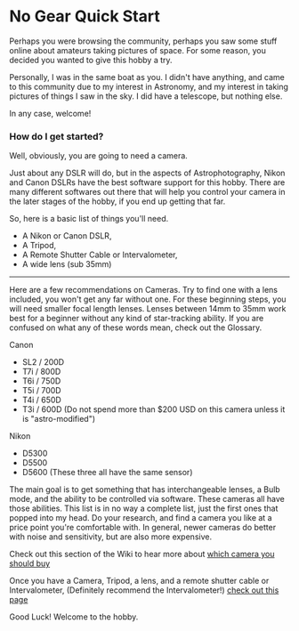 # No Gear Quick Start

Perhaps you were browsing the community, perhaps you saw some stuff online about amateurs taking pictures of space. For some reason, you decided you wanted to give this hobby a try.

Personally, I was in the same boat as you. I didn't have anything, and came to this community due to my interest in Astronomy, and my interest in taking pictures of things I saw in the sky. I did have a telescope, but nothing else.

In any case, welcome!

### How do I get started?

Well, obviously, you are going to need a camera.

Just about any DSLR will do, but in the aspects of Astrophotography, Nikon and Canon DSLRs have the best software support for this hobby. There are many different softwares out there that will help you control your camera in the later stages of the hobby, if you end up getting that far.

So, here is a basic list of things you'll need.

* A Nikon or Canon DSLR,
* A Tripod,
* A Remote Shutter Cable or Intervalometer,
* A wide lens (sub 35mm)

***

Here are a few recommendations on Cameras. Try to find one with a lens included, you won't get any far without one. For these beginning steps, you will need smaller focal length lenses. Lenses between 14mm to 35mm work best for a beginner without any kind of star-tracking ability. If you are confused on what any of these words mean, check out the Glossary.

Canon

* SL2 / 200D
* T7i / 800D
* T6i / 750D
* T5i / 700D
* T4i / 650D
* T3i / 600D (Do not spend more than $200 USD on this camera unless it is "astro-modified")

Nikon

* D5300
* D5500
* D5600 (These three all have the same sensor)

The main goal is to get something that has interchangeable lenses, a Bulb mode, and the ability to be controlled via software. These cameras all have those abilities. This list is in no way a complete list, just the first ones that popped into my head. Do your research, and find a camera you like at a price point you're comfortable with. In general, newer cameras do better with noise and sensitivity, but are also more expensive.

Check out this section of the Wiki to hear more about [which camera you should buy](https://wiki.astrophotography.io/index.php/What\_Telescope#Choosing\_a\_Camera)

Once you have a Camera, Tripod, a lens, and a remote shutter cable or Intervalometer, (Definitely recommend the Intervalometer!) [check out this page](dslr-quick-start.md)

Good Luck! Welcome to the hobby.
